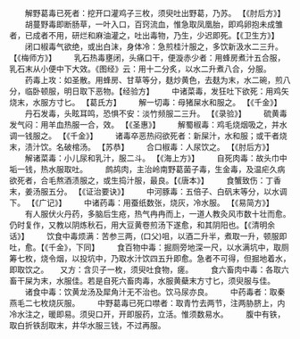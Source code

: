 <!-- { "loadSidebar": true } -->
　　解野葛毒已死者：挖开口灌鸡子三枚，须臾吐出野葛，乃苏。 【《肘后方》】
　　胡蔓野毒即断肠草，一叶入口，百窍流血，惟急取凤凰胎，即鸡卵抱未成雏者，已成者不用，研烂和麻油灌之，吐出毒物，乃生，少迟即死。【《卫生方》】
　　闭口椒毒气欲绝，或出白沫，身体冷：急煎桂汁服之，多饮新汲水二三升。 【《梅师方》】
　　乳石热毒壅闭，头痛口干，便漩赤少者：用蜂房煮汁五合服，乳石末从小便中下大效。《图经》云：用十二分炙，以水二升煮八合，分服。
　　药毒上攻：如圣散。用蜂房、甘草等分，麸炒黄色，去麸为末，水二碗，煎八分，临卧顿服，明日取下恶物。【经验方】
　　中诸菜毒，发狂吐下欲死：用鸡矢烧末，水服方寸匕。 【葛氏方】
　　解一切毒：母猪屎水和服之。 【《千金》】
　　丹石发毒，头眩耳鸣，恐惧不安：淡竹频服二三升。 【《录验》】
　　硫黄毒发气闷：用羊血热服一合，效。 【《圣惠》】
　　解蜀椒毒：鸡毛烧烟吸之，并水调一钱服之。 【《千金》】
　　诸毒卒恶热闷欲死者：新屎汁，水和服；或干者烧末，渍汁饮。名破棺汤。 【苏恭】
　　合口椒毒：人尿饮之。 【《肘后方》】
　　解诸菜毒：小儿尿和乳汁，服二斗。 【《海上方》】
　　自死肉毒：故头巾中垢一钱，热水服取吐。
　　鹧鸪肉，主治岭南野葛菌子毒，生金毒，及温疟久病欲死者，合毛熬酒渍服之，或生捣汁服，最良。【《唐本》】
　　食蟹致伤：丁香末，姜汤服五分。 【《证治要诀》】
　　中河豚毒：五倍子、白矾末等分，以水调下。 【《广记》】
　　中诸药毒：用蚕纸数张，烧灰，冷水服。 【《易简方》】
　　有人服伏火丹药，多脑后生疮，热气冉冉而上，一道人教灸风市数十壮而愈。仍时复作，又教以阴炼秋石，用大豆黄卷煎汤下遂愈，和其阴阳也。【《清明余话》】
　　饮食中毒烦满：苦参三两，(口父)咀，以酒二升半，煮取一升，顿服即吐，愈。【《千金》，下同】
　　食百物中毒：掘厕旁地深一尺，以水满坑中，取厕筹七枚，烧令烟，以投坑中，乃取水汁饮四五升即愈。急者不可得，但掘地着水，即取饮之。　　又方：含贝子一枚，须臾吐食物，瘥。
　　食六畜肉中毒：各取六畜干屎为末，水服佳。若是自死六畜肉毒，水服黄蘗末方寸匕，须臾服与佳。
　　诸食中毒：饮黄龙汤及犀角汁无不治也。饮马尿亦良。
　　中药毒者：取秦燕毛二七枚烧灰服。
　　中野葛毒已死口噤者：取青竹去两节，注两胁脐上，内冷水注之，暖即易。须臾口开，开即服药，立活。惟须数易水。
　　腹中有铁，取白折铁刮取末，井华水服三钱，不过再服。
